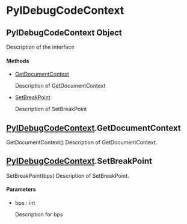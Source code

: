 # PyIDebugCodeContext

## PyIDebugCodeContext Object



Description of the interface

#### Methods


  - [GetDocumentContext](PyIDebugCodeContext.md#pyidebugcodecontextgetdocumentcontext)

    Description of GetDocumentContext&nbsp;

  - [SetBreakPoint](PyIDebugCodeContext.md#pyidebugcodecontextsetbreakpoint)

    Description of SetBreakPoint&nbsp;

## [PyIDebugCodeContext](#pyidebugcodecontext)\.GetDocumentContext

GetDocumentContext\(\)
Description of GetDocumentContext\.

## [PyIDebugCodeContext](#pyidebugcodecontext)\.SetBreakPoint

SetBreakPoint\(bps\)
Description of SetBreakPoint\.

#### Parameters


  - bps : int

    Description for bps